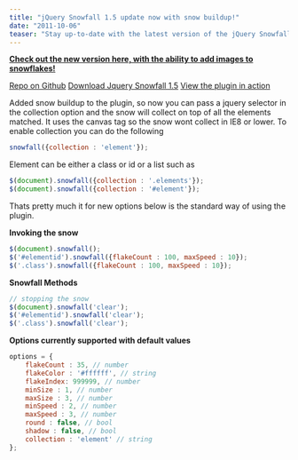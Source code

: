 ```yaml
---
title: "jQuery Snowfall 1.5 update now with snow buildup!"
date: "2011-10-06"
teaser: "Stay up-to-date with the latest version of the jQuery Snowfall plugin. Experience the added feature of snow buildup, allowing snowflakes to accumulate on specified elements. Learn how to enable this feature and explore other options and methods available. Download the plugin, view it in action, and enhance your website's winter atmosphere."
---
```


**[Check out the new version here, with the ability to add images to snowflakes!](http://www.somethinghitme.com/2012/12/08/snowfall-1-6/)**

[Repo on Github](https://github.com/loktar00/JQuery-Snowfall) [Download Jquery Snowfall 1.5](https://github.com/loktar00/JQuery-Snowfall/archive/master.zip) [View the plugin in action](http://loktar00.github.com/JQuery-Snowfall/)

Added snow buildup to the plugin, so now you can pass a jquery selector in the collection option and the snow will collect on top of all the elements matched. It uses the canvas tag so the snow wont collect in IE8 or lower. To enable collection you can do the following

```javascript
snowfall({collection : 'element'});
```

Element can be either a class or id or a list such as

```javascript
$(document).snowfall({collection : '.elements'}); 
$(document).snowfall({collection : '#element'}); 
```

Thats pretty much it for new options below is the standard way of using the plugin.

**Invoking the snow**

```javascript
$(document).snowfall(); 
$('#elementid').snowfall({flakeCount : 100, maxSpeed : 10});
$('.class').snowfall({flakeCount : 100, maxSpeed : 10});
```

**Snowfall Methods**

```javascript
// stopping the snow 
$(document).snowfall('clear');
$('#elementid').snowfall('clear');
$('.class').snowfall('clear');
```

**Options currently supported with default values**

```javascript
options = { 
    flakeCount : 35, // number 
    flakeColor : '#ffffff', // string 
    flakeIndex: 999999, // number 
    minSize : 1, // number 
    maxSize : 3, // number 
    minSpeed : 2, // number 
    maxSpeed : 3, // number 
    round : false, // bool 
    shadow : false, // bool 
    collection : 'element' // string 
};
```